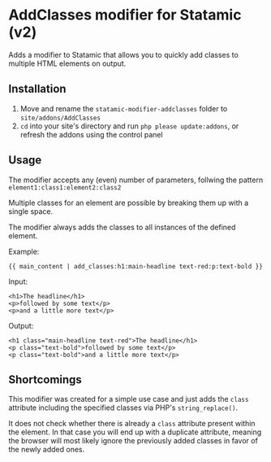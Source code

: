 # AddClasses modifier for Statamic (v2)

Adds a modifier to Statamic that allows you to quickly add classes to multiple HTML elements on output.

## Installation

1. Move and rename the `statamic-modifier-addclasses` folder to `site/addons/AddClasses`
2. `cd` into your site's directory and run `php please update:addons`, or refresh the addons using the control panel

## Usage

The modifier accepts any (even) number of parameters, follwing the pattern `element1:class1:element2:class2`

Multiple classes for an element are possible by breaking them up with a single space.

The modifier always adds the classes to all instances of the defined element.

Example:

```
{{ main_content | add_classes:h1:main-headline text-red:p:text-bold }}
```

Input:

```
<h1>The headline</h1>
<p>followed by some text</p>
<p>and a little more text</p>
```

Output:

```
<h1 class="main-headline text-red">The headline</h1>
<p class="text-bold">followed by some text</p>
<p class="text-bold">and a little more text</p>
```

## Shortcomings

This modifier was created for a simple use case and just adds the `class` attribute including the 
specified classes via PHP's `string_replace()`. 

It does not check whether there is already a `class` attribute present within the element. In that case 
you will end up with a duplicate attribute, meaning the browser will most likely ignore the previously 
added classes in favor of the newly added ones.